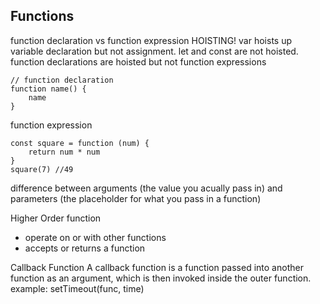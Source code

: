 ## Functions

function declaration vs function expression
HOISTING!
var hoists up variable declaration but not assignment.
let and const are not hoisted.
function declarations are hoisted but not function expressions

```
// function declaration
function name() {
    name
}
```

function expression

```
const square = function (num) {
    return num * num
}
square(7) //49
```

difference between arguments (the value you acually pass in) and parameters (the placeholder for what you pass in a function)

Higher Order function 
- operate on or with other functions
- accepts or returns a function

Callback Function
A callback function is a function passed into another function as an argument, which is then invoked inside the outer function.
example: setTimeout(func, time)
